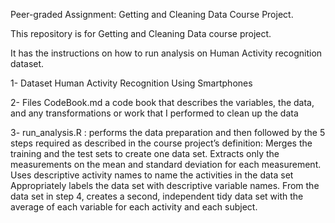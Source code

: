 Peer-graded Assignment: Getting and Cleaning Data Course Project.

This repository is for Getting and Cleaning Data course project. 

It has the instructions on how to run analysis on Human Activity recognition dataset.

1- Dataset
Human Activity Recognition Using Smartphones

2- Files
CodeBook.md a code book that describes the variables, the data, and any transformations or work that I performed to clean up the data

3- run_analysis.R : performs the data preparation and then followed by the 5 steps required as described in the course project’s definition:
Merges the training and the test sets to create one data set.
Extracts only the measurements on the mean and standard deviation for each measurement.
Uses descriptive activity names to name the activities in the data set
Appropriately labels the data set with descriptive variable names.
From the data set in step 4, creates a second, independent tidy data set with the average of each variable for each activity and each subject.

